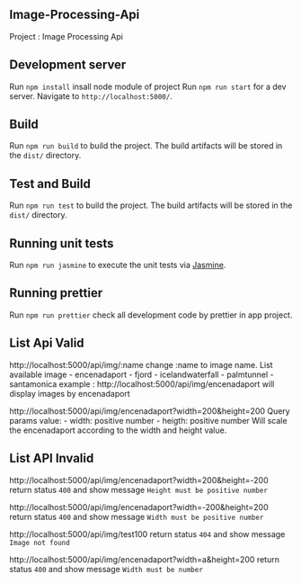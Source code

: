 ## Image-Processing-Api

Project : Image Processing Api
## Development server
Run `npm install` insall node module of project
Run `npm run start` for a dev server. Navigate to `http://localhost:5000/`. 

## Build

Run `npm run build` to build the project. The build artifacts will be stored in the `dist/` directory.

## Test and Build

Run `npm run test` to build the project. The build artifacts will be stored in the `dist/` directory.

## Running unit tests

Run `npm run jasmine` to execute the unit tests via [Jasmine](https://github.com/jasmine/jasmine).
## Running prettier
Run `npm run prettier` check all development code by prettier in app project.
## List Api Valid

http://localhost:5000/api/img/:name
change :name to image name. List available image
    - encenadaport
    - fjord
    - icelandwaterfall
    - palmtunnel
    - santamonica
example : http://localhost:5000/api/img/encenadaport
will display images by encenadaport

http://localhost:5000/api/img/encenadaport?width=200&height=200
Query params value: 
    - width: positive number
    - heigth: positive number
Will scale the encenadaport according to the width and height value.

## List API Invalid

http://localhost:5000/api/img/encenadaport?width=200&height=-200
return status `400` and show message `Height must be positive number`

http://localhost:5000/api/img/encenadaport?width=-200&height=200
return status `400` and show message `Width must be positive number`

http://localhost:5000/api/img/test100
return status `404` and show message `Image not found`

http://localhost:5000/api/img/encenadaport?width=a&height=200
return status `400` and show message `Width must be number`

